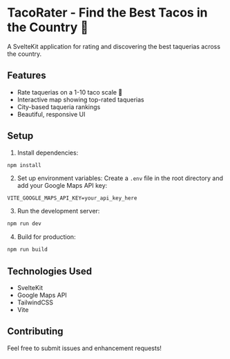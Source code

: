 # TacoRater - Find the Best Tacos in the Country 🌮

A SvelteKit application for rating and discovering the best taquerias across the country.

## Features

- Rate taquerias on a 1-10 taco scale 🌮
- Interactive map showing top-rated taquerias
- City-based taqueria rankings
- Beautiful, responsive UI

## Setup

1. Install dependencies:
```bash
npm install
```

2. Set up environment variables:
Create a `.env` file in the root directory and add your Google Maps API key:
```
VITE_GOOGLE_MAPS_API_KEY=your_api_key_here
```

3. Run the development server:
```bash
npm run dev
```

4. Build for production:
```bash
npm run build
```

## Technologies Used

- SvelteKit
- Google Maps API
- TailwindCSS
- Vite

## Contributing

Feel free to submit issues and enhancement requests!

